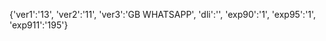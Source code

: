 {'ver1':'13', 'ver2':'11', 'ver3':'GB WHATSAPP', 'dli':'', 'exp90':'1', 'exp95':'1', 'exp911':'195'}
